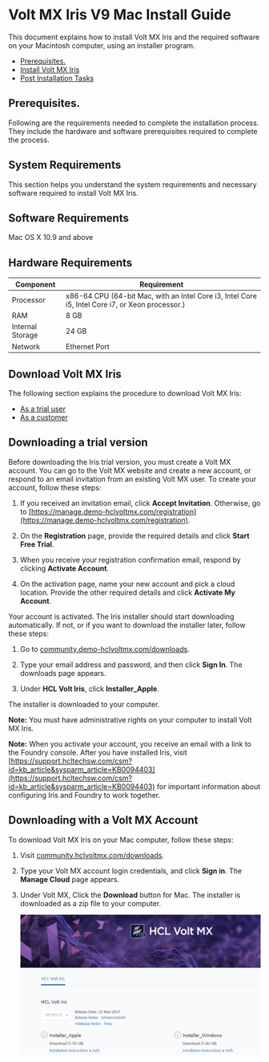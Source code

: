

Volt MX Iris V9 Mac Install Guide
===================================


<!-- 
<ul>
  <li><a href="#pr">Prerequisites</a></li>
  <li><a href="#sr">System Requirements</a></li>  
  <li><a href="#di">Download Volt MX Iris</a></li>  
  <li><a href="Installing VoltMX Iris.html#installing">Install Volt MX Iris</a></li>  
  <li><a href="Installing VoltMX Iris.html#configuring-volt-mx-iris-to-use-a-proxy-server">Configuring Volt MX Iris to use a Proxy server</a></li>
  <ul>
    <li><a href="Installing VoltMX Iris.html#basic-proxy">Basic Proxy</a></li>    
    <li><a href="Installing VoltMX Iris.html#ntlm-proxy">NTLM Proxy</a></li>    
    <li><a href="Installing VoltMX Iris.html#custom-ntlm-proxy">Custom NTLM Proxy</a></li>    
    <li><a href="Installing VoltMX Iris.html#white-list-essential-domains">White-list Essential Domains</a></li>
  </ul>  
  <li><a href="Launching VoltMX Iris.html#post-installation-tasks">Post Installation Tasks</a></li>  
  <li><a href="Launching VoltMX Iris.html#launching">Launching Volt MX Iris</a></li>  
  <li><a href="Upgrade.html">Update Volt MX Iris</a></li>  
  <li><a href="StudioInstallation_FAQs.html#appendix-frequently-asked-questions-faqs">FAQs</a></li>
</ul> -->





<!-- <a href=#pr>Prerequisites</a>


- [System Requirements](#sr)
- [Download Volt MX Iris](#di) 
- [Install Volt MX Iris](Installing VoltMX Iris.md#installing)
  - [Configuring Volt MX Iris to use a Proxy server](Installing VoltMX Iris.md#configuring-to-use-a-proxy-server)
    - [Basic Proxy](Installing VoltMX Iris.md#basic-proxy)
    - [NTLM Proxy](Installing VoltMX Iris.md#ntlm-proxy)
    - [Custom NTLM Proxy](Installing VoltMX Iris.md#custom-ntlm-proxy)
    - [White-list Essential Domains](Installing VoltMX Iris.md#white-list-essential-domains)
- [Post Installation Tasks](Launching VoltMX Iris.md#post-installation-tasks)
  - [Launching Volt MX Iris](Launching VoltMX Iris.md#launching)
- [Update Volt MX Iris](Upgrade.md)
- [FAQs](StudioInstallation_FAQs.md#appendix-frequently-asked-questions-faqs) -->


<!-- # Volt MX Iris V9 Mac Install Guide -->



This document explains how to install Volt MX Iris and the required software on your Macintosh computer, using an installer program.

<ul>
  <li>
    <a href="Prerequisites.html#pr">Prerequisites.</a>
  </li>
  <li>
    <a href="Installing%20VoltMX%20Iris.html#installing">Install Volt MX Iris</a>
  </li>
  <li>
    <a href="Launching%20VoltMX%20Iris.html#post-installation-tasks">Post Installation Tasks</a>
  </li>
</ul>
<h2 id="pr">Prerequisites.</h2>

Following are the requirements needed to complete the installation process. They include the hardware and software prerequisites required to complete the process.

<h2 id="sr">System Requirements</h2>

This section helps you understand the system requirements and necessary software required to install Volt MX Iris.

<h2 id="sor">Software Requirements</h2>

<!-- ### Software Requirements -->

Mac OS X 10.9 and above

<h2 id="hr">Hardware Requirements</h2>  


| Component        | Requirement                                                                                      |
| ---------------- | ------------------------------------------------------------------------------------------------ |
| Processor        | x86-64 CPU (64-bit Mac, with an Intel Core i3, Intel Core i5, Intel Core i7, or Xeon processor.) |
| RAM              | 8 GB                                                                                             |
| Internal Storage | 24 GB                                                                                            |
| Network          | Ethernet Port                                                                                    |

<h2 id="di">Download Volt MX Iris</h2>

The following section explains the procedure to download Volt MX Iris:

- [As a trial user](#downloading-a-trial-version)
- [As a customer](#downloading-with-a-volt-mx-account)


<h2 id="dr">Downloading a trial version</h2>


Before downloading the Iris trial version, you must create a Volt MX account. You can go to the Volt MX website and create a new account, or respond to an email invitation from an existing Volt MX user. To create your account, follow these steps:

1. If you received an invitation email, click **Accept Invitation**. Otherwise, go to [https://manage.demo-hclvoltmx.com/registration](https://manage.demo-hclvoltmx.com/registration).

2. On the **Registration** page, provide the required details and click **Start Free Trial**.

3. When you receive your registration confirmation email, respond by clicking **Activate Account**.

4. On the activation page, name your new account and pick a cloud location. Provide the other required details and click **Activate My Account**.

Your account is activated. The Iris installer should start downloading automatically. If not, or if you want to download the installer later, follow these steps:

1. Go to [community.demo-hclvoltmx.com/downloads](http://community.demo-hclvoltmx.com/downloads).

2. Type your email address and password, and then click **Sign In**. The downloads page appears.

3. Under **HCL Volt Iris**, click **Installer_Apple**.

The installer is downloaded to your computer.

**Note:** You must have administrative rights on your computer to install Volt MX Iris.

**Note:** When you activate your account, you receive an email with a link to the Foundry console. After you have installed Iris, visit [https://support.hcltechsw.com/csm?id=kb_article&sysparm_article=KB0094403](https://support.hcltechsw.com/csm?id=kb_article&sysparm_article=KB0094403) for important information about configuring Iris and Foundry to work together.


<h2 id="dv">Downloading with a Volt MX Account</h2>

To download Volt MX Iris on your Mac computer, follow these steps:

1. Visit [community.hclvoltmx.com/downloads](http://community.hclvoltmx.com/downloads).
2. Type your Volt MX account login credentials, and click **Sign in**. The **Manage Cloud** page appears.
3. Under Volt MX, Click the **Download** button for Mac. The installer is downloaded as a zip file to your computer.

   [![](Resources/Images/download_site.png)](Resources/Images/download_site.png)

<!-- - [Prerequisites](#pr)
  - [System Requirements](#sr)
  - [Download Volt MX Iris](#di)
- [Install Volt MX Iris](Installing VoltMX Iris.md#installing)
  - [Configuring Volt MX Iris to use a Proxy server](Installing VoltMX Iris.md#configuring-to-use-a-proxy-server)
    - [Basic Proxy](Installing VoltMX Iris.md#basic-proxy)
    - [NTLM Proxy](Installing VoltMX Iris.md#ntlm-proxy)
    - [Custom NTLM Proxy](Installing VoltMX Iris.md#custom-ntlm-proxy)
    - [White-list Essential Domains](Installing VoltMX Iris.md#white-list-essential-domains)
- [Post Installation Tasks](Launching VoltMX Iris.md#post-installation-tasks)
  - [Launching Volt MX Iris](Launching VoltMX Iris.md#launching)
- [Update Volt MX Iris](Upgrade.md)
- [FAQs](StudioInstallation_FAQs.md#appendix-frequently-asked-questions-faqs) -->



<!-- 
<ul>
  <li><a href="#pr">Prerequisites</a></li>
  <li><a href="#sr">System Requirements</a></li>  
  <li><a href="#di">Download Volt MX Iris</a></li>  
  <li><a href="Installing VoltMX Iris.html#installing">Install Volt MX Iris</a></li>  
  <li><a href="Installing VoltMX Iris.html#configuring-volt-mx-iris-to-use-a-proxy-server">Configuring Volt MX Iris to use a Proxy server</a></li>
  <ul>
    <li><a href="Installing VoltMX Iris.html#basic-proxy">Basic Proxy</a></li>    
    <li><a href="Installing VoltMX Iris.html#ntlm-proxy">NTLM Proxy</a></li>    
    <li><a href="Installing VoltMX Iris.html#custom-ntlm-proxy">Custom NTLM Proxy</a></li>    
    <li><a href="Installing VoltMX Iris.html#white-list-essential-domains">White-list Essential Domains</a></li>
  </ul>  
  <li><a href="Launching VoltMX Iris.html#post-installation-tasks">Post Installation Tasks</a></li>  
  <li><a href="Launching VoltMX Iris.html#launching">Launching Volt MX Iris</a></li>  
  <li><a href="Upgrade.html">Update Volt MX Iris</a></li>  
  <li><a href="StudioInstallation_FAQs.html#appendix-frequently-asked-questions-faqs">FAQs</a></li>
</ul> -->
